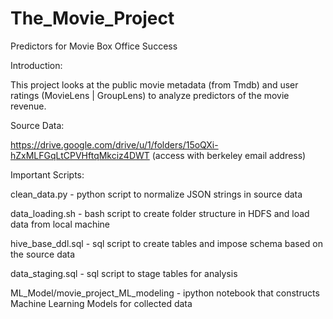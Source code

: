 # The_Movie_Project
Predictors for Movie Box Office Success

Introduction:   

This project looks at the public movie metadata (from Tmdb) and user ratings (MovieLens | GroupLens) to analyze predictors of the movie revenue.

Source Data:  

https://drive.google.com/drive/u/1/folders/15oQXi-hZxMLFGqLtCPVHftqMkciz4DWT (access with berkeley email address)

Important Scripts:  

clean_data.py - python script to normalize JSON strings in source data

data_loading.sh - bash script to create folder structure in HDFS and load data from local machine

hive_base_ddl.sql - sql script to create tables and impose schema based on the source data

data_staging.sql - sql script to stage tables for analysis

ML_Model/movie_project_ML_modeling - ipython notebook that constructs Machine Learning Models for collected data



